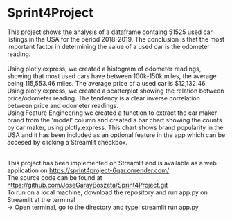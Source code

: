 # Sprint4Project
This project shows the analysis of a dataframe containg 51525 used car listings in the USA for the period 2018-2019.
The conclusion is that the most important factor in determining the value of a used car is the odometer reading.<br><br>
Using plotly.express, we created a histogram of odometer readings, showing that most used cars have between 100k-150k miles, the average being 115,553.46 miles. The average price of a used car is $12,132.46.<br>
Using plotly.express, we created a scatterplot showing the relation between price/odometer reading. The tendency is a clear inverse correlation between price and odometer readings.<br>
Using Feature Engineering we created a function to extract the car maker brand from the 'model' column and created a bar chart showing the counts by car maker, using plotly.express. This chart shows brand popularity in the USA and it has been included as an optional feature in the app which can be accesed by clicking a Streamlit checkbox.<br><br>

This project has been implemented on Streamlit and is available as a web application on https://sprint4project-6qar.onrender.com/<br>
The source code can be found at https://github.com/JoseGarayBoszeta/Sprint4Project.git<br>
To run on a local machine, download the repository and run app.py on Streamlit at the terminal<br>
-> Open terminal, go to the directory and type: streamlit run app.py<br><br>
